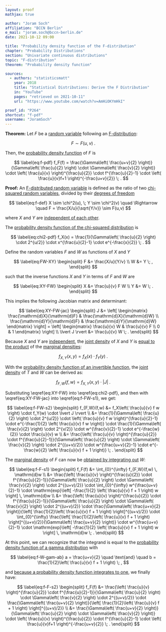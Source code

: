 ```yaml
---
layout: proof
mathjax: true

author: "Joram Soch"
affiliation: "BCCN Berlin"
e_mail: "joram.soch@bccn-berlin.de"
date: 2021-10-12 09:00

title: "Probability density function of the F-distribution"
chapter: "Probability Distributions"
section: "Univariate continuous distributions"
topic: "F-distribution"
theorem: "Probability density function"

sources:
  - authors: "statisticsmatt"
    year: 2018
    title: "Statistical Distributions: Derive the F Distribution"
    in: "YouTube"
    pages: "retrieved on 2021-10-11"
    url: "https://www.youtube.com/watch?v=AmHiOKYmHkI"

proof_id: "P264"
shortcut: "f-pdf"
username: "JoramSoch"
---
```



**Theorem:** Let $F$ be a [random variable](/D/rvar) following an [F-distribution](/D/f):

$$ \label{eq:f}
F \sim F(u,v) \; .
$$

Then, the [probability density function](/D/pdf) of $F$ is

$$ \label{eq:f-pdf}
f_F(f) = \frac{\Gamma\left( \frac{u+v}{2} \right)}{\Gamma\left( \frac{u}{2} \right) \cdot \Gamma\left( \frac{v}{2} \right)} \cdot \left( \frac{u}{v} \right)^{\frac{u}{2}} \cdot f^{\frac{u}{2}-1} \cdot \left( \frac{u}{v}f+1 \right)^{-\frac{u+v}{2}} \; .
$$


**Proof:** An [F-distributed random variable](/D/f) is defined as the ratio of two [chi-squared random variables](/D/chi2), divided by their [degrees of freedom](/D/dof)

$$ \label{eq:f-def}
X \sim \chi^2(u), \; Y \sim \chi^2(v) \quad \Rightarrow \quad F = \frac{X/u}{\sqrt{Y/v}} \sim F(u,v)
$$

where $X$ and $Y$ are [independent of each other](/D/ind).

The [probability density function of the chi-squared distribution](/P/chi2-pdf) is

$$ \label{eq:chi2-pdf}
f_X(x) = \frac{1}{\Gamma\left( \frac{u}{2} \right) \cdot 2^{u/2}} \cdot x^{\frac{u}{2}-1} \cdot e^{-\frac{x}{2}} \; .
$$

Define the random variables $F$ and $W$ as functions of $X$ and $Y$

$$ \label{eq:FW-XY}
\begin{split}
F &= \frac{X/u}{Y/v} \\
W &= Y \; ,
\end{split}
$$

such that the inverse functions $X$ and $Y$ in terms of $F$ and $W$ are

$$ \label{eq:XY-FW}
\begin{split}
X &= \frac{u}{v} F W \\
Y &= W \; .
\end{split}
$$

This implies the following Jacobian matrix and determinant:

$$ \label{eq:XY-FW-jac}
\begin{split}
J &= \left[ \begin{matrix}
\frac{\mathrm{d}X}{\mathrm{d}F} & \frac{\mathrm{d}X}{\mathrm{d}W} \\
\frac{\mathrm{d}Y}{\mathrm{d}F} & \frac{\mathrm{d}Y}{\mathrm{d}W}
\end{matrix} \right]
= \left[ \begin{matrix}
\frac{u}{v} W & \frac{u}{v} F \\
0 & 1
\end{matrix} \right] \\
\lvert J \rvert  &= \frac{u}{v} W \; .
\end{split}
$$

Because $X$ and $Y$ are [independent](/D/ind), the [joint density](/D/dist-joint) of $X$ and $Y$ is [equal to the product](/P/prob-ind) of the [marginal densities](/D/dist-marg):

$$ \label{eq:f-XY}
f_{X,Y}(x,y) = f_X(x) \cdot f_Y(y) \; .
$$

With the [probability density function of an invertible function](/P/pdf-invfct), the [joint density](/D/dist-joint) of $T$ and $W$ can be derived as:

$$ \label{eq:f-FW-s1}
f_{F,W}(f,w) = f_{X,Y}(x,y) \cdot \lvert J \rvert \; .
$$

Substituting \eqref{eq:XY-FW} into \eqref{eq:chi2-pdf}, and then with \eqref{eq:XY-FW-jac} into \eqref{eq:f-FW-s1}, we get:

$$ \label{eq:f-FW-s2}
\begin{split}
f_{F,W}(f,w) &= f_X\left( \frac{u}{v} f w \right) \cdot f_Y(w) \cdot \lvert J \rvert \\
&= \frac{1}{\Gamma\left( \frac{u}{2} \right) \cdot 2^{u/2}} \cdot \left( \frac{u}{v} f w \right)^{\frac{u}{2}-1} \cdot e^{-\frac{1}{2} \left( \frac{u}{v} f w \right)} \cdot \frac{1}{\Gamma\left( \frac{v}{2} \right) \cdot 2^{v/2}} \cdot w^{\frac{v}{2}-1} \cdot e^{-\frac{w}{2}} \cdot \frac{u}{v} w \\
&= \frac{\left( \frac{u}{v} \right)^{\frac{u}{2}} \cdot f^{\frac{u}{2}-1}}{\Gamma\left( \frac{u}{2} \right) \cdot \Gamma\left( \frac{v}{2} \right) \cdot 2^{(u+v)/2}} \cdot w^{\frac{u+v}{2}-1} \cdot e^{-\frac{w}{2} \left( \frac{u}{v} f + 1 \right)} \; .
\end{split}
$$

The [marginal density](/D/dist-marg) of $F$ can now be [obtained by integrating out](/D/dist-marg) $W$:

$$ \label{eq:f-F-s1}
\begin{split}
f_F(f) &= \int_{0}^{\infty} f_{F,W}(f,w) \, \mathrm{d}w \\
&= \frac{\left( \frac{u}{v} \right)^{\frac{u}{2}} \cdot f^{\frac{u}{2}-1}}{\Gamma\left( \frac{u}{2} \right) \cdot \Gamma\left( \frac{v}{2} \right) \cdot 2^{(u+v)/2}} \cdot \int_{0}^{\infty} w^{\frac{u+v}{2}-1} \cdot \mathrm{exp}\left[ -\frac{1}{2} \left( \frac{u}{v} f + 1 \right) w \right] \, \mathrm{d}w \\
&= \frac{\left( \frac{u}{v} \right)^{\frac{u}{2}} \cdot f^{\frac{u}{2}-1}}{\Gamma\left( \frac{u}{2} \right) \cdot \Gamma\left( \frac{v}{2} \right) \cdot 2^{(u+v)/2}} \cdot \frac{\Gamma\left( \frac{u+v}{2} \right)}{\left[ \frac{1}{2}\left( \frac{u}{v} f + 1 \right) \right]^{(u+v)/2}} \cdot \int_{0}^{\infty} \frac{\left[ \frac{1}{2}\left( \frac{u}{v} f + 1 \right) \right]^{(u+v)/2}}{\Gamma\left( \frac{u+v}{2} \right)} \cdot w^{\frac{u+v}{2}-1} \cdot \mathrm{exp}\left[ -\frac{1}{2} \left( \frac{u}{v} f + 1 \right) w \right] \, \mathrm{d}w \; .
\end{split}
$$

At this point, we can recognize that the integrand is equal to the [probability density function of a gamma distribution](/P/gam-pdf) with

$$ \label{eq:f-W-gam-ab}
a = \frac{u+v}{2} \quad \text{and} \quad b = \frac{1}{2}\left( \frac{u}{v} f + 1 \right) \; ,
$$

and [because a probability density function integrates to one](/D/pdf), we finally have:

$$ \label{eq:f-F-s2}
\begin{split}
f_F(f) &= \frac{\left( \frac{u}{v} \right)^{\frac{u}{2}} \cdot f^{\frac{u}{2}-1}}{\Gamma\left( \frac{u}{2} \right) \cdot \Gamma\left( \frac{v}{2} \right) \cdot 2^{(u+v)/2}} \cdot \frac{\Gamma\left( \frac{u+v}{2} \right)}{\left[ \frac{1}{2}\left( \frac{u}{v} f + 1 \right) \right]^{(u+v)/2}} \\
&= \frac{\Gamma\left( \frac{u+v}{2} \right)}{\Gamma\left( \frac{u}{2} \right) \cdot \Gamma\left( \frac{v}{2} \right)} \cdot \left( \frac{u}{v} \right)^{\frac{u}{2}} \cdot f^{\frac{u}{2}-1} \cdot \left( \frac{u}{v}f+1 \right)^{-\frac{u+v}{2}} \; .
\end{split}
$$